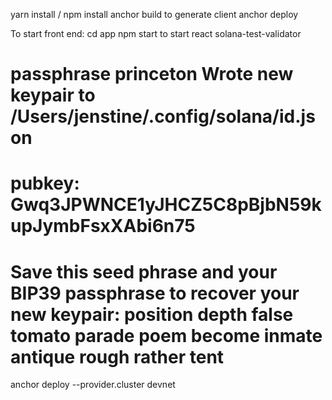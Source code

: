 

yarn install / npm install
anchor build to generate client
anchor deploy


To start front end:
cd app
npm start to start react
solana-test-validator

passphrase
princeton
Wrote new keypair to /Users/jenstine/.config/solana/id.json
===============================================================================
pubkey: Gwq3JPWNCE1yJHCZ5C8pBjbN59kupJymbFsxXAbi6n75
===============================================================================
Save this seed phrase and your BIP39 passphrase to recover your new keypair:
position depth false tomato parade poem become inmate antique rough rather tent
===============================================================================

anchor deploy --provider.cluster devnet


